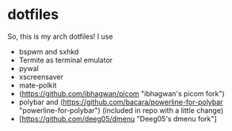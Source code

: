 # dotfiles
So, this is my arch dotfiles!
I use
* bspwm and sxhkd
* Termite as terminal emulator
* pywal
* xscreensaver
* mate-polkit
* (https://github.com/ibhagwan/picom "ibhagwan's picom fork") 
* polybar and (https://github.com/bacara/powerline-for-polybar "powerline-for-polybar") (included in repo with a little change)
* [https://github.com/deeg05/dmenu "Deeg05's dmenu fork"]
